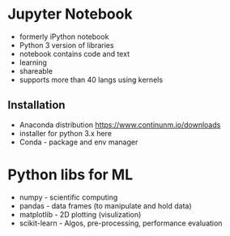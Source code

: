 
# Jupyter Notebook 
- formerly iPython notebook
- Python 3 version of libraries
- notebook contains code and text 
- learning
- shareable 
- supports more than 40 langs using kernels 

## Installation
- Anaconda distribution https://www.continunm.io/downloads
- installer for python 3.x here
- Conda - package and env manager

# Python libs for ML
- numpy - scientific computing 
- pandas - data frames (to manipulate and hold data)
- matplotlib - 2D plotting (visulization)
- scikit-learn - Algos, pre-processing, performance evaluation 

